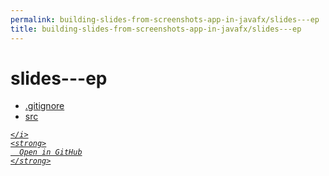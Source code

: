 ```yaml
---
permalink: building-slides-from-screenshots-app-in-javafx/slides---ep
title: building-slides-from-screenshots-app-in-javafx/slides---ep
---
```


# slides---ep
<ul>
  <li>
    <a href="https://github.com/tobiasbriones/blog/tree/main/swe/dev/java/javafx/drawing/productivity/building-slides-from-screenshots-app-in-javafx/slides---ep/.gitignore" target="_blank">
      .gitignore
    </a>
  </li>
  <li>
    <a href="src">
      src
    </a>
  </li>
</ul>
<div class="social open-gh-btn my-4">
  <a class="btn btn-github" href="https://github.com/tobiasbriones/blog/tree/main/swe/dev/java/javafx/drawing/productivity/building-slides-from-screenshots-app-in-javafx/slides---ep" target="_blank">
    <i class="fab fa-github">
      
    </i>
    <strong>
      Open in GitHub
    </strong>
  </a>
</div>